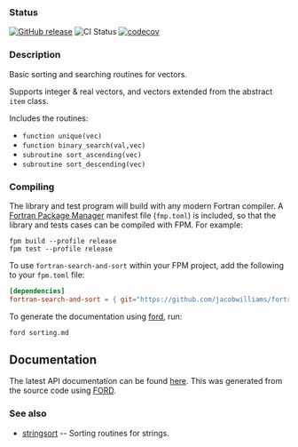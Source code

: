 ### Status

[![GitHub release](https://img.shields.io/github/release/jacobwilliams/fortran-search-and-sort.svg?style=plastic)](https://github.com/jacobwilliams/fortran-search-and-sort/releases/latest)
![CI Status](https://github.com/jacobwilliams/fortran-search-and-sort/actions/workflows/CI.yml/badge.svg)
[![codecov](https://codecov.io/gh/jacobwilliams/fortran-search-and-sort/branch/master/graph/badge.svg?token=43HK33CSMY)](https://codecov.io/gh/jacobwilliams/fortran-search-and-sort)


### Description

Basic sorting and searching routines for vectors.

Supports integer & real vectors, and vectors extended from the abstract `item` class.

Includes the routines:

 * `function unique(vec)`
 * `function binary_search(val,vec)`
 * `subroutine sort_ascending(vec)`
 * `subroutine sort_descending(vec)`

### Compiling

The library and test program will build with any modern Fortran compiler. A [Fortran Package Manager](https://github.com/fortran-lang/fpm) manifest file (`fmp.toml`) is included, so that the library and tests cases can be compiled with FPM. For example:

```text
fpm build --profile release
fpm test --profile release
```

To use `fortran-search-and-sort` within your FPM project, add the following to your `fpm.toml` file:
```toml
[dependencies]
fortran-search-and-sort = { git="https://github.com/jacobwilliams/fortran-search-and-sort.git" }
```

To generate the documentation using [ford](https://github.com/Fortran-FOSS-Programmers/ford), run:

```text
ford sorting.md
```

## Documentation

The latest API documentation can be found [here](https://jacobwilliams.github.io/fortran-search-and-sort/). This was generated from the source code using [FORD](https://github.com/Fortran-FOSS-Programmers/ford).


### See also

 * [stringsort](https://github.com/jacobwilliams/stringsort) -- Sorting routines for strings.
